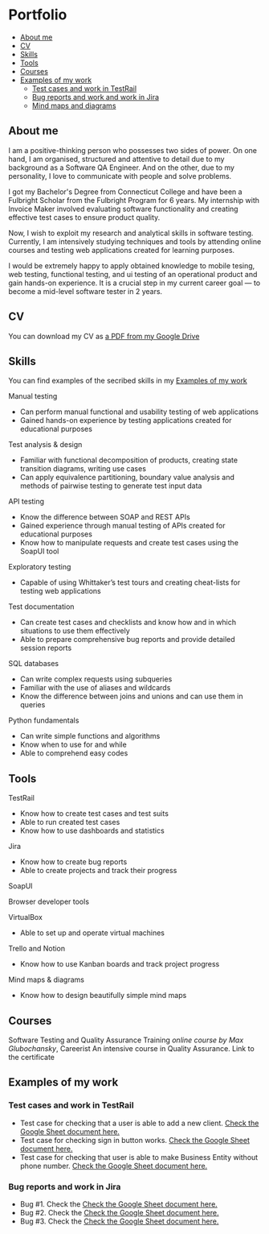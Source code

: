 # Portfolio
* [About me](https://github.com/BOSAJIE/Portfolio/edit/main/README.md#about-me)
* [CV](https://github.com/BOSAJIE/Portfolio/blob/main/README.md#cv)
* [Skills](https://github.com/BOSAJIE/Portfolio/edit/main/README.md#skills)
* [Tools](https://github.com/BOSAJIE/Portfolio/edit/main/README.md#tools)
* [Courses](https://github.com/BOSAJIE/Portfolio/edit/main/README.md#courses)
* [Examples of my work](https://github.com/BOSAJIE/Portfolio/edit/main/README.md#examples-of-my-work)
  * [Test cases and work in TestRail](https://github.com/BOSAJIE/Portfolio/edit/main/README.md#test-cases-and-work-in-testrail)
  * [Bug reports and work and work in Jira](https://github.com/BOSAJIE/Portfolio/edit/main/README.md#bug-reports)
  * [Mind maps and diagrams](https://github.com/BOSAJIE/Portfolio/edit/main/README.md#mind-maps-and-diagrams)
## About me
I am a positive-thinking person who possesses two sides of power. On one hand, I am organised, structured and attentive to detail due to my background as a Software QA Engineer. And on the other, due to my personality, I love to communicate with people and solve problems.

I got my Bachelor's Degree from Connecticut College and have been a Fulbright Scholar from the Fulbright Program for 6 years. My internship with Invoice Maker involved evaluating software functionality and creating effective test cases to ensure product quality.

Now, I wish to exploit my research and analytical skills in software testing. Currently, I am intensively studying techniques and tools by attending online courses and testing web applications created for learning purposes.

I would be extremely happy to apply obtained knowledge to mobile tesing, web testing, functional testing, and ui testing of an operational product and gain hands-on experience. It is a crucial step in my current career goal — to become a mid-level software tester in 2 years.
## CV
You can download my CV as [a PDF from my Google Drive](https://docs.google.com/document/d/1hFodw-spYQ1NKNvu11G1PPf8rh_9U4pQ/edit?usp=sharing&ouid=115393254393630843407&rtpof=true&sd=true)
## Skills
You can find examples of the secribed skills in my [Examples of my work](https://github.com/BOSAJIE/Portfolio/edit/main/README.md#examples-of-my-work)

Manual testing

* Can perform manual functional and usability testing of web applications
* Gained hands-on experience by testing applications created for educational purposes
  
Test analysis & design

* Familiar with functional decomposition of products, creating state transition diagrams, writing use cases
* Can apply equivalence partitioning, boundary value analysis and methods of pairwise testing to generate test input data

API testing

* Know the difference between SOAP and REST APIs
* Gained experience through manual testing of APIs created for educational purposes
* Know how to manipulate requests and create test cases using the SoapUI tool

Exploratory testing

* Capable of using Whittaker’s test tours and creating cheat-lists for testing web applications

Test documentation

* Can create test cases and checklists and know how and in which situations to use them effectively
* Able to prepare comprehensive bug reports and provide detailed session reports

SQL databases

* Can write complex requests using subqueries
* Familiar with the use of aliases and wildcards
* Know the difference between joins and unions and can use them in queries

Python fundamentals

* Can write simple functions and algorithms
* Know when to use for and while
* Able to comprehend easy codes

  
## Tools

TestRail
* Know how to create test cases and test suits
* Able to run created test cases
* Know how to use dashboards and statistics

Jira
* Know how to create bug reports
* Able to create projects and track their progress

SoapUI

Browser developer tools

VirtualBox
* Able to set up and operate virtual machines

Trello and Notion
* Know how to use Kanban boards and track project progress

Mind maps & diagrams
* Know how to design beautifully simple mind maps

## Courses
Software Testing and Quality Assurance Training
__online course_ by Max Glubochansky_, Careerist 
An intensive course in Quality Assurance.
Link to the certificate 


## Examples of my work
### Test cases and work in TestRail

* Test case for checking that a user is able to add a new client. [Check the Google Sheet document here.](https://docs.google.com/spreadsheets/d/1-Ao-4jHIykQRavxkk7swAPLBbBW40LSaBhEbD8Y5A-4/edit?usp=sharing)
* Test case for checking sign in button works. [Check the Google Sheet document here.](https://docs.google.com/spreadsheets/d/1VnBqse3Xbk2emh2MYZ9u31cPurjlaiO_Sh5bn5-sjh4/edit?usp=sharing)
* Test case for checking that user is able to make Business Entity without phone number. [Check the Google Sheet document here.](https://docs.google.com/spreadsheets/d/1nFOzBnQqqH17DLDBxfCPmWrPRoeteBhGZVjTw_p5ssk/edit?usp=sharing)
  
### Bug reports and work in Jira

* Bug #1. Check the [Check the Google Sheet document here.](https://docs.google.com/spreadsheets/d/1BWZJtAzlixtxjGF3jo6MmhBr6pQqdSB83iXbF4OK344/edit?usp=sharing)
* Bug #2. Check the [Check the Google Sheet document here.](https://docs.google.com/spreadsheets/d/1BWZJtAzlixtxjGF3jo6MmhBr6pQqdSB83iXbF4OK344/edit?usp=sharing)
* Bug #3. Check the [Check the Google Sheet document here.](https://docs.google.com/spreadsheets/d/1BWZJtAzlixtxjGF3jo6MmhBr6pQqdSB83iXbF4OK344/edit?usp=sharing)





